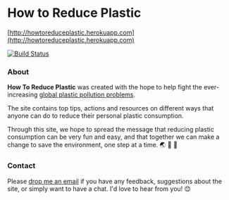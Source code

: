 # How to Reduce Plastic
[http://howtoreduceplastic.herokuapp.com](http://howtoreduceplastic.herokuapp.com)

[![Build Status](https://travis-ci.org/uyenle57/howtoreduceplastic.svg?branch=master)](https://travis-ci.org/uyenle57/howtoreduceplastic)

### About
**How To Reduce Plastic** was created with the hope to help fight the ever-increasing [global plastic pollution problems](https://www.nationalgeographic.com/magazine/2018/06/plastic-planet-waste-pollution-trash-crisis/).

The site contains top tips, actions and resources on different ways that anyone can do to reduce their personal plastic consumption.

Through this site, we hope to spread the message that reducing plastic consumption can be very fun and easy,
and that together we can make a change to save the environment, one step at a time. 🌏 🌳 🐋

### Contact
Please [drop me an email](mailto:hellouyenle@gmail.com) if you have any feedback, suggestions about the site, or simply want to have a chat. I'd love to hear from you! 😊

